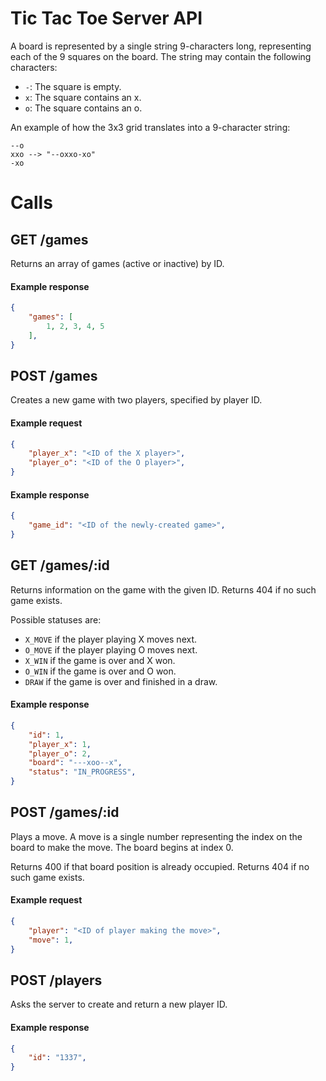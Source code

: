 # Tic Tac Toe Server API

A board is represented by a single string 9-characters long, representing each
of the 9 squares on the board. The string may contain the following characters:

 - `-`: The square is empty.
 - `x`: The square contains an x.
 - `o`: The square contains an o.

An example of how the 3x3 grid translates into a 9-character string:

```
--o
xxo --> "--oxxo-xo"
-xo
```

# Calls

## GET /games

Returns an array of games (active or inactive) by ID.

#### Example response

```json
{
    "games": [
        1, 2, 3, 4, 5
    ],
}
```

## POST /games

Creates a new game with two players, specified by player ID.

#### Example request

```json
{
    "player_x": "<ID of the X player>",
    "player_o": "<ID of the O player>",
}
```

#### Example response

```json
{
    "game_id": "<ID of the newly-created game>",
}
```

## GET /games/:id

Returns information on the game with the given ID. Returns 404 if no such game exists.

Possible statuses are:

 - `X_MOVE` if the player playing X moves next.
 - `O_MOVE` if the player playing O moves next.
 - `X_WIN` if the game is over and X won.
 - `O_WIN` if the game is over and O won.
 - `DRAW` if the game is over and finished in a draw.

#### Example response

```json
{
    "id": 1,
    "player_x": 1,
    "player_o": 2,
    "board": "---xoo--x",
    "status": "IN_PROGRESS",
}
```

## POST /games/:id

Plays a move. A move is a single number representing the index on the board to
make the move. The board begins at index 0.

Returns 400 if that board position is already occupied. Returns 404 if no such
game exists.

#### Example request

```json
{
    "player": "<ID of player making the move>",
    "move": 1,
}
```

## POST /players

Asks the server to create and return a new player ID.

#### Example response

```json
{
    "id": "1337",
}
```

